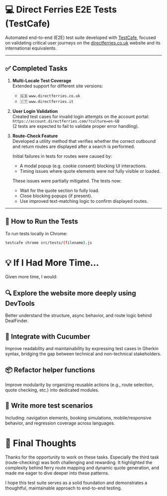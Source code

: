 # 💻 Direct Ferries E2E Tests (TestCafe)

Automated end-to-end (E2E) test suite developed with [TestCafe](https://testcafe.io/), focused on validating critical user journeys on the [directferries.co.uk](https://www.directferries.co.uk/) website and its international equivalents.

---

## ✅ Completed Tasks

1. **Multi-Locale Test Coverage**  
   Extended support for different site versions:  
   - 🇬🇧 `www.directferries.co.uk`  
   - 🇮🇹 `www.directferries.it`  

2. **User Login Validation**  
   Created test cases for invalid login attempts on the account portal:  
   `https://account.directferries.com/?culture=en-GB`  
   (2 tests are expected to fail to validate proper error handling).

3. **Route-Check Feature**  
   Developed a utility method that verifies whether the correct outbound and return routes are displayed after a search is performed.

   Initial failures in tests for routes were caused by:
   - A modal popup (e.g. cookie consent) blocking UI interactions.
   - Timing issues where quote elements were not fully visible or loaded.
   
   These issues were partially mitigated. The tests now:
   - Wait for the quote section to fully load.
   - Close blocking popups (if present).
   - Use improved text-matching logic to confirm displayed routes.

---

## 🧪 How to Run the Tests

To run tests locally in Chrome:

```bash
testcafe chrome src/tests/(filename).js
```

# 💡 If I Had More Time...
Given more time, I would:

## 🔍 Explore the website more deeply using DevTools
Better understand the structure, async behavior, and route logic behind DealFinder.

## 🧩 Integrate with Cucumber
Improve readability and maintainability by expressing test cases in Gherkin syntax, bridging the gap between technical and non-technical stakeholders.

## 📦 Refactor helper functions
Improve modularity by organizing reusable actions (e.g., route selection, quote checking, etc.) into dedicated modules.

## 🧪 Write more test scenarios
Including: navigation elements, booking simulations, mobile/responsive behavior, and regression coverage across languages.


# 🙏 Final Thoughts
Thanks for the opportunity to work on these tasks.
Especially the third task (route-checking) was both challenging and rewarding. It highlighted the complexity behind ferry route mapping and dynamic quote generation, and made me eager to dive deeper into these patterns.

I hope this test suite serves as a solid foundation and demonstrates a thoughtful, maintainable approach to end-to-end testing.